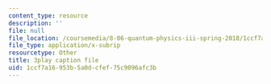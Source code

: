 ```yaml
---
content_type: resource
description: ''
file: null
file_location: /coursemedia/8-06-quantum-physics-iii-spring-2018/1ccf7a16953b5a0dcfef75c9096afc3b_YT4ODWpKmGY.srt
file_type: application/x-subrip
resourcetype: Other
title: 3play caption file
uid: 1ccf7a16-953b-5a0d-cfef-75c9096afc3b
---
```

